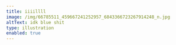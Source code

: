 ```yaml
---
title: iiiillll
image: /img/66785511_459667241252957_6843366723267914248_n.jpg
altText: idk blue shit
type: illustration
enabled: true
---
```


